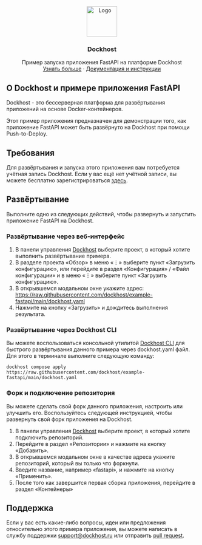 <div align="center">
  <a href="https://dockhost.ru">
    <img src="https://upload.dockhost.ru/images/logo/favicon-cube.svg" alt="Logo" width="80" height="80">
  </a>
  <h3 align="center">Dockhost</h3>
  <p align="center">
    Пример запуска приложения FastAPI на платформе Dockhost
    <br />
    <a href="https://dockhost.ru">Узнать больше</a>
    ·
    <a href="https://docs.dockhost.ru">Документация и инструкции</a>
  </p>
</div>

## О Dockhost и примере приложения FastAPI

Dockhost - это бессерверная платформа для развёртывания приложений на основе Docker-контейнеров.

Этот пример приложения предназначен для демонстрации того, как приложение FastAPI может быть развёрнуто на Dockhost при помощи Push-to-Deploy.

## Требования

Для развёртывания и запуска этого приложения вам потребуется учётная запись Dockhost.
Если у вас ещё нет учётной записи, вы можете бесплатно зарегистрироваться [здесь](https://account.dockhost.ru/auth/registration?redirect=console).

## Развёртывание

Выполните одно из следующих действий, чтобы развернуть и запустить приложение FastAPI на Dockhost.

### Развёртывание через веб-интерфейс

1. В панели управления [Dockhost](https://my.dockhost.ru) выберите проект, в который хотите выполнить развёртывание примера.
2. В разделе проекта «Обзор» в меню «⋮» выберите пункт «Загрузить конфигурацию», или перейдите в раздел «Конфигурация» / «Файл конфигурации» и в меню «⋮» выберите пункт «Загрузить конфигурацию».
3. В открывшемся модальном окне укажите адрес: https://raw.githubusercontent.com/dockhost/example-fastapi/main/dockhost.yaml
4. Нажмите на кнопку «Загрузить» и дождитесь выполнения результата.

### Развёртывание через Dockhost CLI

Вы можете воспользоваться консольной утилитой [Dockhost CLI](https://docs.dockhost.ru/cli) для
быстрого развёртывания данного примера через dockhost.yaml файл. Для этого в терминале выполните следующую команду:

```shell
dockhost compose apply https://raw.githubusercontent.com/dockhost/example-fastapi/main/dockhost.yaml
```

### Форк и подключение репозитория

Вы можете сделать свой форк данного приложения, настроить или улучшить его.
Воспользуйтесь следующей инструкцией, чтобы развернуть свой форк приложения на Dockhost.

1. В панели управления [Dockhost](https://my.dockhost.ru) выберите проект, в который хотите подключить репозиторий.
2. Перейдите в раздел «Репозитории» и нажмите на кнопку «Добавить».
3. В открывшемся модальном окне в качестве адреса укажите репозиторий, который вы только что форкнули.
4. Введите название, например «fastapi», и нажмите на кнопку «Применить».
5. После того как завершится первая сборка приложения, перейдите в раздел «Контейнеры»

## Поддержка

Если у вас есть какие-либо вопросы, идеи или предложения относительно этого примера приложения,
вы можете написать в службу поддержки [support@dockhost.ru](mailto:support@dockhost.ru) или
отправить [pull request](https://github.com/dockhost/example-fastapi/pulls).